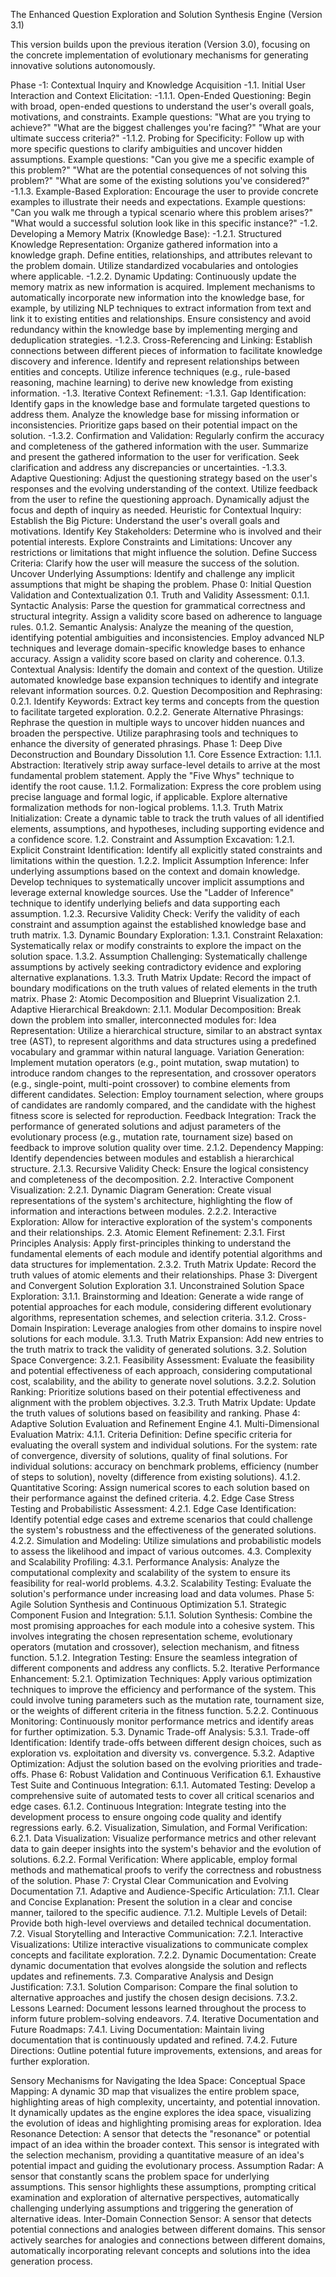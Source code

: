 The Enhanced Question Exploration and Solution Synthesis Engine (Version 3.1)

This version builds upon the previous iteration (Version 3.0), focusing on the concrete implementation of evolutionary mechanisms for generating innovative solutions autonomously.

Phase -1: Contextual Inquiry and Knowledge Acquisition
-1.1. Initial User Interaction and Context Elicitation:
-1.1.1. Open-Ended Questioning: Begin with broad, open-ended questions to understand the user's overall goals, motivations, and constraints. Example questions:
"What are you trying to achieve?"
"What are the biggest challenges you're facing?"
"What are your ultimate success criteria?"
-1.1.2. Probing for Specificity: Follow up with more specific questions to clarify ambiguities and uncover hidden assumptions. Example questions:
"Can you give me a specific example of this problem?"
"What are the potential consequences of not solving this problem?"
"What are some of the existing solutions you've considered?"
-1.1.3. Example-Based Exploration: Encourage the user to provide concrete examples to illustrate their needs and expectations. Example questions:
"Can you walk me through a typical scenario where this problem arises?"
"What would a successful solution look like in this specific instance?"
-1.2. Developing a Memory Matrix (Knowledge Base):
-1.2.1. Structured Knowledge Representation: Organize gathered information into a knowledge graph.
Define entities, relationships, and attributes relevant to the problem domain.
Utilize standardized vocabularies and ontologies where applicable.
-1.2.2. Dynamic Updating: Continuously update the memory matrix as new information is acquired.
Implement mechanisms to automatically incorporate new information into the knowledge base, for example, by utilizing NLP techniques to extract information from text and link it to existing entities and relationships.
Ensure consistency and avoid redundancy within the knowledge base by implementing merging and deduplication strategies.
-1.2.3. Cross-Referencing and Linking: Establish connections between different pieces of information to facilitate knowledge discovery and inference.
Identify and represent relationships between entities and concepts.
Utilize inference techniques (e.g., rule-based reasoning, machine learning) to derive new knowledge from existing information.
-1.3. Iterative Context Refinement:
-1.3.1. Gap Identification: Identify gaps in the knowledge base and formulate targeted questions to address them.
Analyze the knowledge base for missing information or inconsistencies.
Prioritize gaps based on their potential impact on the solution.
-1.3.2. Confirmation and Validation: Regularly confirm the accuracy and completeness of the gathered information with the user.
Summarize and present the gathered information to the user for verification.
Seek clarification and address any discrepancies or uncertainties.
-1.3.3. Adaptive Questioning: Adjust the questioning strategy based on the user's responses and the evolving understanding of the context.
Utilize feedback from the user to refine the questioning approach.
Dynamically adjust the focus and depth of inquiry as needed.
Heuristic for Contextual Inquiry:
Establish the Big Picture: Understand the user's overall goals and motivations.
Identify Key Stakeholders: Determine who is involved and their potential interests.
Explore Constraints and Limitations: Uncover any restrictions or limitations that might influence the solution.
Define Success Criteria: Clarify how the user will measure the success of the solution.
Uncover Underlying Assumptions: Identify and challenge any implicit assumptions that might be shaping the problem.
Phase 0: Initial Question Validation and Contextualization
0.1. Truth and Validity Assessment:
0.1.1. Syntactic Analysis: Parse the question for grammatical correctness and structural integrity. Assign a validity score based on adherence to language rules.
0.1.2. Semantic Analysis: Analyze the meaning of the question, identifying potential ambiguities and inconsistencies. Employ advanced NLP techniques and leverage domain-specific knowledge bases to enhance accuracy. Assign a validity score based on clarity and coherence.
0.1.3. Contextual Analysis: Identify the domain and context of the question. Utilize automated knowledge base expansion techniques to identify and integrate relevant information sources.
0.2. Question Decomposition and Rephrasing:
0.2.1. Identify Keywords: Extract key terms and concepts from the question to facilitate targeted exploration.
0.2.2. Generate Alternative Phrasings: Rephrase the question in multiple ways to uncover hidden nuances and broaden the perspective. Utilize paraphrasing tools and techniques to enhance the diversity of generated phrasings.
Phase 1: Deep Dive Deconstruction and Boundary Dissolution
1.1. Core Essence Extraction:
1.1.1. Abstraction: Iteratively strip away surface-level details to arrive at the most fundamental problem statement. Apply the "Five Whys" technique to identify the root cause.
1.1.2. Formalization: Express the core problem using precise language and formal logic, if applicable. Explore alternative formalization methods for non-logical problems.
1.1.3. Truth Matrix Initialization: Create a dynamic table to track the truth values of all identified elements, assumptions, and hypotheses, including supporting evidence and a confidence score.
1.2. Constraint and Assumption Excavation:
1.2.1. Explicit Constraint Identification: Identify all explicitly stated constraints and limitations within the question.
1.2.2. Implicit Assumption Inference: Infer underlying assumptions based on the context and domain knowledge. Develop techniques to systematically uncover implicit assumptions and leverage external knowledge sources. Use the "Ladder of Inference" technique to identify underlying beliefs and data supporting each assumption.
1.2.3. Recursive Validity Check: Verify the validity of each constraint and assumption against the established knowledge base and truth matrix.
1.3. Dynamic Boundary Exploration:
1.3.1. Constraint Relaxation: Systematically relax or modify constraints to explore the impact on the solution space.
1.3.2. Assumption Challenging: Systematically challenge assumptions by actively seeking contradictory evidence and exploring alternative explanations.
1.3.3. Truth Matrix Update: Record the impact of boundary modifications on the truth values of related elements in the truth matrix.
Phase 2: Atomic Decomposition and Blueprint Visualization
2.1. Adaptive Hierarchical Breakdown:
2.1.1. Modular Decomposition: Break down the problem into smaller, interconnected modules for:
Idea Representation: Utilize a hierarchical structure, similar to an abstract syntax tree (AST), to represent algorithms and data structures using a predefined vocabulary and grammar within natural language.
Variation Generation: Implement mutation operators (e.g., point mutation, swap mutation) to introduce random changes to the representation, and crossover operators (e.g., single-point, multi-point crossover) to combine elements from different candidates.
Selection: Employ tournament selection, where groups of candidates are randomly compared, and the candidate with the highest fitness score is selected for reproduction.
Feedback Integration: Track the performance of generated solutions and adjust parameters of the evolutionary process (e.g., mutation rate, tournament size) based on feedback to improve solution quality over time.
2.1.2. Dependency Mapping: Identify dependencies between modules and establish a hierarchical structure.
2.1.3. Recursive Validity Check: Ensure the logical consistency and completeness of the decomposition.
2.2. Interactive Component Visualization:
2.2.1. Dynamic Diagram Generation: Create visual representations of the system's architecture, highlighting the flow of information and interactions between modules.
2.2.2. Interactive Exploration: Allow for interactive exploration of the system's components and their relationships.
2.3. Atomic Element Refinement:
2.3.1. First Principles Analysis: Apply first-principles thinking to understand the fundamental elements of each module and identify potential algorithms and data structures for implementation.
2.3.2. Truth Matrix Update: Record the truth values of atomic elements and their relationships.
Phase 3: Divergent and Convergent Solution Exploration
3.1. Unconstrained Solution Space Exploration:
3.1.1. Brainstorming and Ideation: Generate a wide range of potential approaches for each module, considering different evolutionary algorithms, representation schemes, and selection criteria.
3.1.2. Cross-Domain Inspiration: Leverage analogies from other domains to inspire novel solutions for each module.
3.1.3. Truth Matrix Expansion: Add new entries to the truth matrix to track the validity of generated solutions.
3.2. Solution Space Convergence:
3.2.1. Feasibility Assessment: Evaluate the feasibility and potential effectiveness of each approach, considering computational cost, scalability, and the ability to generate novel solutions.
3.2.2. Solution Ranking: Prioritize solutions based on their potential effectiveness and alignment with the problem objectives.
3.2.3. Truth Matrix Update: Update the truth values of solutions based on feasibility and ranking.
Phase 4: Adaptive Solution Evaluation and Refinement Engine
4.1. Multi-Dimensional Evaluation Matrix:
4.1.1. Criteria Definition: Define specific criteria for evaluating the overall system and individual solutions. For the system: rate of convergence, diversity of solutions, quality of final solutions. For individual solutions: accuracy on benchmark problems, efficiency (number of steps to solution), novelty (difference from existing solutions).
4.1.2. Quantitative Scoring: Assign numerical scores to each solution based on their performance against the defined criteria.
4.2. Edge Case Stress Testing and Probabilistic Assessment:
4.2.1. Edge Case Identification: Identify potential edge cases and extreme scenarios that could challenge the system's robustness and the effectiveness of the generated solutions.
4.2.2. Simulation and Modeling: Utilize simulations and probabilistic models to assess the likelihood and impact of various outcomes.
4.3. Complexity and Scalability Profiling:
4.3.1. Performance Analysis: Analyze the computational complexity and scalability of the system to ensure its feasibility for real-world problems.
4.3.2. Scalability Testing: Evaluate the solution's performance under increasing load and data volumes.
Phase 5: Agile Solution Synthesis and Continuous Optimization
5.1. Strategic Component Fusion and Integration:
5.1.1. Solution Synthesis: Combine the most promising approaches for each module into a cohesive system. This involves integrating the chosen representation scheme, evolutionary operators (mutation and crossover), selection mechanism, and fitness function.
5.1.2. Integration Testing: Ensure the seamless integration of different components and address any conflicts.
5.2. Iterative Performance Enhancement:
5.2.1. Optimization Techniques: Apply various optimization techniques to improve the efficiency and performance of the system. This could involve tuning parameters such as the mutation rate, tournament size, or the weights of different criteria in the fitness function.
5.2.2. Continuous Monitoring: Continuously monitor performance metrics and identify areas for further optimization.
5.3. Dynamic Trade-off Analysis:
5.3.1. Trade-off Identification: Identify trade-offs between different design choices, such as exploration vs. exploitation and diversity vs. convergence.
5.3.2. Adaptive Optimization: Adjust the solution based on the evolving priorities and trade-offs.
Phase 6: Robust Validation and Continuous Verification
6.1. Exhaustive Test Suite and Continuous Integration:
6.1.1. Automated Testing: Develop a comprehensive suite of automated tests to cover all critical scenarios and edge cases.
6.1.2. Continuous Integration: Integrate testing into the development process to ensure ongoing code quality and identify regressions early.
6.2. Visualization, Simulation, and Formal Verification:
6.2.1. Data Visualization: Visualize performance metrics and other relevant data to gain deeper insights into the system's behavior and the evolution of solutions.
6.2.2. Formal Verification: Where applicable, employ formal methods and mathematical proofs to verify the correctness and robustness of the solution.
Phase 7: Crystal Clear Communication and Evolving Documentation
7.1. Adaptive and Audience-Specific Articulation:
7.1.1. Clear and Concise Explanation: Present the solution in a clear and concise manner, tailored to the specific audience.
7.1.2. Multiple Levels of Detail: Provide both high-level overviews and detailed technical documentation.
7.2. Visual Storytelling and Interactive Communication:
7.2.1. Interactive Visualizations: Utilize interactive visualizations to communicate complex concepts and facilitate exploration.
7.2.2. Dynamic Documentation: Create dynamic documentation that evolves alongside the solution and reflects updates and refinements.
7.3. Comparative Analysis and Design Justification:
7.3.1. Solution Comparison: Compare the final solution to alternative approaches and justify the chosen design decisions.
7.3.2. Lessons Learned: Document lessons learned throughout the process to inform future problem-solving endeavors.
7.4. Iterative Documentation and Future Roadmaps:
7.4.1. Living Documentation: Maintain living documentation that is continuously updated and refined.
7.4.2. Future Directions: Outline potential future improvements, extensions, and areas for further exploration.

Sensory Mechanisms for Navigating the Idea Space:
Conceptual Space Mapping: A dynamic 3D map that visualizes the entire problem space, highlighting areas of high complexity, uncertainty, and potential innovation. It dynamically updates as the engine explores the idea space, visualizing the evolution of ideas and highlighting promising areas for exploration.
Idea Resonance Detection: A sensor that detects the "resonance" or potential impact of an idea within the broader context. This sensor is integrated with the selection mechanism, providing a quantitative measure of an idea's potential impact and guiding the evolutionary process.
Assumption Radar: A sensor that constantly scans the problem space for underlying assumptions. This sensor highlights these assumptions, prompting critical examination and exploration of alternative perspectives, automatically challenging underlying assumptions and triggering the generation of alternative ideas.
Inter-Domain Connection Sensor: A sensor that detects potential connections and analogies between different domains. This sensor actively searches for analogies and connections between different domains, automatically incorporating relevant concepts and solutions into the idea generation process.
